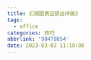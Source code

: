 ```yaml
---
title: 汇报图表应该这样做2
tags:
  - office
categories: 技巧
abbrlink: '98478854'
date: 2023-03-02 11:10:00
---
```


